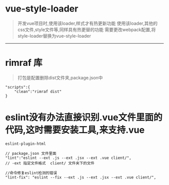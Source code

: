 # vue-style-loader
> 开发vue项目时,使用该loader,样式才有热更新功能
> 使用该loader,其他的css文件,style文件等,同样具有热更替的功能
> 需要更改webpack配置,将style-loader替换为vue-style-loader
-----------
# rimraf 库
> 打包是配置删除dist文件夹,package.json中       
```
"scripts":{
    "clean":"rimraf dist"
}
```

# eslint没有办法直接识别.vue文件里面的代码,这时需要安装工具,来支持.vue
```
eslint-plugin-html

// package.json 文件里面
"lint":"eslint --ext .js --ext .jsx --ext .vue client/",
// -ext 指定文件格式  client/ 文件夹下的文件

//命令修复eslint检测的错误
"lint-fix": "eslint --fix --ext .js --ext .jsx --ext .vue client/",
```
